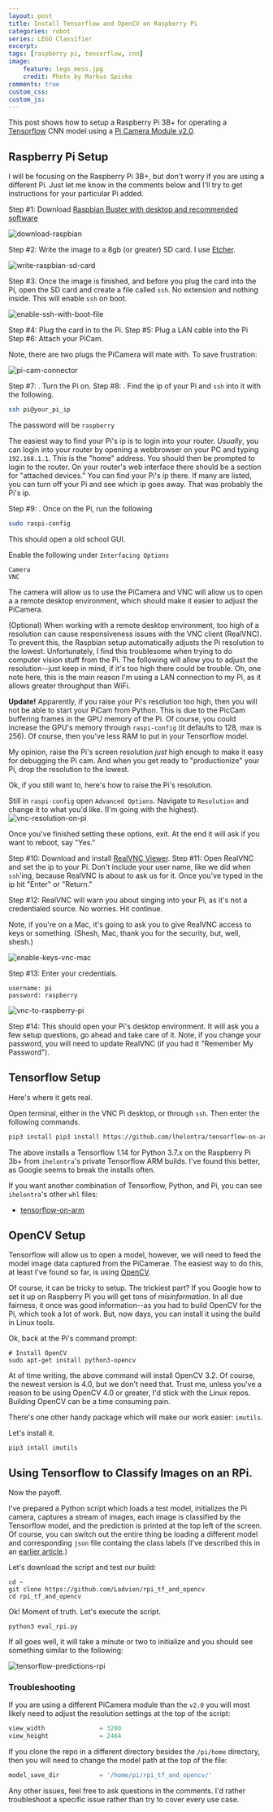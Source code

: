 ```yaml
---
layout: post
title: Install Tensorflow and OpenCV on Raspberry Pi
categories: robot
series: LEGO Classifier
excerpt:
tags: [raspberry pi, tensorflow, cnn]
image: 
    feature: lego_mess.jpg
    credit: Photo by Markus Spiske
comments: true
custom_css:
custom_js: 
---
```

This post shows how to setup a Raspberry Pi 3B+ for operating a [Tensorflow](https://www.tensorflow.org/) CNN model using a [Pi Camera Module v2.0](https://www.raspberrypi.org/products/camera-module-v2/).

## Raspberry Pi Setup
I will be focusing on the Raspberry Pi 3B+, but don't worry if you are using a different Pi.  Just let me know in the comments below and I'll try to get instructions for your particular Pi added.  

Step #1: Download [Raspbian Buster with desktop and recommended software](https://www.raspberrypi.org/downloads/raspbian/)

![download-raspbian](../images/lego_classifier/download_raspbian.png)

Step #2: Write the image to a 8gb (or greater) SD card.  I use [Etcher](https://www.balena.io/etcher/).

![write-raspbian-sd-card](../images/lego_classifier/etcher.png)

Step #3:  Once the image is finished, and before you plug the card into the Pi, open the SD card and create a file called `ssh`.  No extension and nothing inside.  This will enable `ssh` on boot.

![enable-ssh-with-boot-file](../images/lego_classifier/ssh_file.png)

Step #4: Plug the card in to the Pi.
Step #5: Plug a LAN cable into the Pi
Step #6: Attach your PiCam.

Note, there are two plugs the PiCamera will mate with.  To save frustration:

![pi-cam-connector](../images/lego_classifier/pi_cam_plug.jpg)

Step #7: . Turn the Pi on.
Step #8: . Find the ip of your Pi and `ssh` into it with the following.  

```bash
ssh pi@your_pi_ip
```
The password will be `raspberry`


The easiest way to find your Pi's ip is to login into your router.  _Usually_, you can login into your router by opening a webbrowser on your PC and typing `192.168.1.1`.  This is the "home" address.  You should then be prompted to login to the router.  On your router's web interface there should be a section for "attached devices."  You can find your Pi's ip there.  If many are listed, you can turn off your Pi and see which ip goes away.  That was probably the Pi's ip.

Step #9: . Once on the Pi, run the following
```bash
sudo raspi-config
```
This should open a old school GUI.  

Enable the following under `Interfacing Options`
```
Camera
VNC
```
The camera will allow us to use the PiCamera and VNC will allow us to open a a remote desktop environment, which should make it easier to adjust the PiCamera.

(Optional) When working with a remote desktop environment, too high of a resolution can cause responsiveness issues with the VNC client (RealVNC).  To prevent this, the Raspbian setup automatically adjusts the Pi resolution to the lowest.  Unfortunately, I find this troublesome when trying to do computer vision stuff from the Pi.  The following will allow you to adjust the resolution--just keep in mind, if it's too high there could be trouble.  Oh, one note here, this is the main reason I'm using a LAN connection to my Pi, as it allows greater throughput than WiFi.

**Update!**  Apparently, if you raise your Pi's resolution too high, then you will not be able to start your PiCam from Python.  This is due to the PicCam buffering frames in the GPU memory of the Pi.  Of course, you could increase the GPU's memory through `raspi-config` (it defaults to 128, max is 256).  Of course, then you've less RAM to put in your Tensorflow model.

My opinion, raise the Pi's screen resolution _just_ high enough to make it easy for debugging the Pi cam.  And when you get ready to "productionize" your Pi, drop the resolution to the lowest.

Ok, if you still want to, here's how to raise the Pi's resolution.

Still in `raspi-config` open `Advanced Options`.  Navigate to `Resolution` and change it to what you'd like.  (I'm going with the highest).
![vnc-resolution-on-pi](../images/lego_classifier/rpi_vnc_resolution.png)

Once you've finished setting these options, exit.  At the end it will ask if you want to reboot, say "Yes."

Step #10: Download and install [RealVNC Viewer](https://www.realvnc.com/en/connect/download/viewer/).
Step #11: Open RealVNC and set the ip to your Pi. Don't include your user name, like we did when `ssh`'ing, because RealVNC is about to ask us for it.  Once you've typed in the ip hit "Enter" or "Return."


Step #12: RealVNC will warn you about singing into your Pi, as it's not a credentialed source.  No worries.  Hit continue.

Note, if you're on a Mac, it's going to ask you to give RealVNC access to keys or something.  (Shesh, Mac, thank you for the security, but, well, shesh.)

![enable-keys-vnc-mac](../images/lego_classifier/enable_keys_on_mac.png)

Step #13: Enter your credentials.  
```
username: pi
password: raspberry
```
![vnc-to-raspberry-pi](../images/lego_classifier/real_vnc.png)

Step #14: This should open your Pi's desktop environment.  It will ask you a few setup questions, go ahead and take care of it.  Note, if you change your password, you will need to update RealVNC (if you had it "Remember My Password").

## Tensorflow Setup
Here's where it gets real.

Open terminal, either in the VNC Pi desktop, or through `ssh`.  Then enter the following commands.
```bash
pip3 install pip3 install https://github.com/lhelontra/tensorflow-on-arm/releases/download/v1.14.0-buster/tensorflow-1.14.0-cp37-none-linux_armv7l.whl
```
The above installs a Tensorflow 1.14 for Python 3.7.x on the Raspberry Pi 3b+ from `ihelontra`'s private Tensorflow ARM builds.  I've found this better, as Google seems to break the installs often.

If you want another combination of Tensorflow, Python, and Pi, you can see `ihelontra`'s other `whl` files:

* [tensorflow-on-arm](https://github.com/lhelontra/tensorflow-on-arm)


## OpenCV Setup
Tensorflow will allow us to open a model, however, we will need to feed the model image data captured from the PiCamerae.  The easiest way to do this, at least I've found so far, is using [OpenCV](https://opencv.org/).  

Of course, it can be tricky to setup.  The trickiest part? If you Google how to set it up on Raspberry Pi you will get tons of _misinformation_.  In all due fairness, it once was good information--as you had to build OpenCV for the Pi, which took a lot of work.  But, now days, you can install it using the build in Linux tools.

Ok, back at the Pi's command prompt:
```
# Install OpenCV
sudo apt-get install python3-opencv
```
At of time writing, the above command will install OpenCV 3.2.  Of course, the newest version is 4.0, but we don't need that.  Trust me, unless you've a reason to be using OpenCV 4.0 or greater, I'd stick with the Linux repos.  Building OpenCV can be a time consuming pain.

There's one other handy package which will make our work easier: `imutils`.

Let's install it.
```
pip3 intall imutils
```

## Using Tensorflow to Classify Images on an RPi.
Now the payoff.

I've prepared a Python script which loads a test model, initializes the Pi camera, captures a stream of images, each image is classified by the Tensorflow model, and the prediction is printed at the top left of the screen.  Of course, you can switch out the entire thing be loading a different model and corresponding `json` file containg the class labels (I've described this in an [earlier article](https://ladvien.com/lego-deep-learning-classifier-cnn/).)

Let's download the script and test our build:
```
cd ~
git clone https://github.com/Ladvien/rpi_tf_and_opencv
cd rpi_tf_and_opencv
```

Ok! Moment of truth.  Let's execute the script.

```
python3 eval_rpi.py
```
If all goes well, it will take a minute or two to initialize and you should see something similar to the following:

![tensorflow-predictions-rpi](../images/lego_classifier/tensorflow_on_rpi_success.png)

### Troubleshooting

If you are using a different PiCamera module than the `v2.0` you will most likely need to adjust the resolution settings at the top of the script:

```python
view_width               = 3280
view_height              = 2464
```

If you clone the repo in a different directory besides the `/pi/home` directory, then you will need to change the model path at the top of the file:
```python
model_save_dir           = '/home/pi/rpi_tf_and_opencv/'
```

Any other issues, feel free to ask questions in the comments.  I'd rather troubleshoot a specific issue rather than try to cover every use case.
